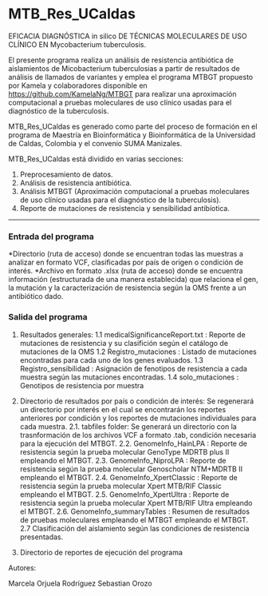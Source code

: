 # MTB_Res_UCaldas
EFICACIA DIAGNÓSTICA in silico DE TÉCNICAS MOLECULARES DE USO CLÍNICO EN Mycobacterium tuberculosis.

El presente programa realiza un análisis de resistencia antibiótica de aislamientos de Micobacterium tuberculosias a partir de resultados de análisis de llamados de variantes y emplea el programa MTBGT propuesto por Kamela y colaboradores disponible en https://github.com/KamelaNg/MTBGT para realizar una aproximación computacional a pruebas moleculares de uso clínico usadas para el diagnóstico de la tuberculosis. 

MTB_Res_UCaldas es generado como parte del proceso de formación en el programa de Maestría en Bioinformática y Bioinformática de la Universidad de Caldas, Colombia y el convenio SUMA Manizales. 

MTB_Res_UCaldas está dividido en varias secciones:

1. Preprocesamiento de datos.
2. Análisis de resistencia antibiótica.
3. Análisis MTBGT (Aproximación computacional a pruebas moleculares de uso clínico usadas para el diagnóstico de la tuberculosis).
4. Reporte de mutaciones de resistencia y sensibilidad antibíotica.

---

### Entrada del programa
*Directorio (ruta de acceso) donde se encuentran todas las muestras a analizar en formato VCF, clasificadas por país de origen o condición de interés.
*Archivo en formato .xlsx (ruta de acceso) donde se encuentra información (estructurada de una manera establecida) que relaciona el gen, la mutación y la caracterización de resistencia según la OMS frente a un antibiótico dado.

### Salida del programa

1. Resultados generales: 
  1.1 medicalSignificanceReport.txt : Reporte de mutaciones de resistencia y su clasifición según el catálogo de mutaciones de la OMS
  1.2 Registro_mutaciones : Listado de mutaciones encontradas para cada uno de los genes evaluados.
  1.3 Registro_sensibilidad : Asignación de fenotipos de resistencia a cada muestra según las mutaciones encontradas.
  1.4 solo_mutaciones : Genotipos de resistencia por muestra
  
2. Directorio de resultados por país o condición de interés: 
  Se regenerará un directorio por interés en el cual se encontrarán los reportes anteriores por condición y los reportes de mutaciones individuales para cada muestra.
  2.1. tabfiles folder: Se generará un directorio con la trasnformación de los archivos VCF a formato .tab, condición necesaria para la ejecución del MTBGT.
  2.2. GenomeInfo_HainLPA : Reporte de resistencia según la prueba molecular GenoType MDRTB plus II empleando el  MTBGT.
  2.3. GenomeInfo_NiproLPA : Reporte de resistencia según la prueba molecular Genoscholar NTM+MDRTB II empleando el MTBGT.
  2.4. GenomeInfo_XpertClassic : Reporte de resistencia según la prueba molecular Xpert MTB/RIF Classic empleando el MTBGT.
  2.5. GenomeInfo_XpertUltra : Reporte de resistencia según la prueba molecular Xpert MTB/RIF Ultra empleando el MTBGT.
  2.6. GenomeInfo_summaryTables : Resumen de resultados de pruebas moleculares empleando el MTBGT empleando el MTBGT.
  2.7  Clasificación del aislamiento según las condiciones de resistencia presentadas.
  

3. Directorio de reportes de ejecución del programa




Autores: 

Marcela Orjuela Rodríguez
Sebastian Orozo
